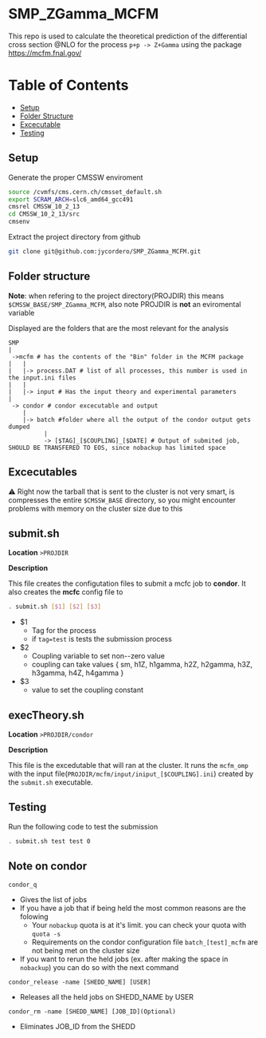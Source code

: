 # SMP_ZGamma_MCFM

This repo is used to calculate the theoretical prediction of the differential cross section @NLO for the process `p+p -> Z+Gamma` using the package https://mcfm.fnal.gov/

Table of Contents
===================
  * [Setup](#setup)
  * [Folder Structure](#folder-structure)
  * [Excecutable](#excecutables)
  * [Testing](#testing)

## Setup

Generate the proper CMSSW enviroment

```bash
source /cvmfs/cms.cern.ch/cmsset_default.sh
export SCRAM_ARCH=slc6_amd64_gcc491
cmsrel CMSSW_10_2_13
cd CMSSW_10_2_13/src
cmsenv
```

Extract the project directory from github
```bash
git clone git@github.com:jycordero/SMP_ZGamma_MCFM.git
```

## Folder structure

**Note**: when refering to the project directory(PROJDIR) this means `$CMSSW_BASE/SMP_ZGamma_MCFM`, also note PROJDIR is **not** an eviromental variable

Displayed are the folders that are the most relevant for the analysis

```
SMP
|
 ->mcfm # has the contents of the "Bin" folder in the MCFM package
|   |
|   |-> process.DAT # list of all processes, this number is used in the input.ini files
|   |
|   |-> input # Has the input theory and experimental parameters
|
 -> condor # condor excecutable and output 
    |
    |-> batch #folder where all the output of the condor output gets dumped
          |
          -> [$TAG]_[$COUPLING]_[$DATE] # Output of submited job, SHOULD BE TRANSFERED TO EOS, since nobackup has limited space
```
## Excecutables

:warning: Right now the tarball that is sent to the cluster is not very smart, is compresses the entire `$CMSSW_BASE` directory, so you might encounter problems with memory on the cluster size due to this

**submit.sh**
---

**Location** `>PROJDIR`

**Description**

This file creates the configutation files to submit a mcfc job to **condor**. It also creates the **mcfc** config file to 

```bash
. submit.sh [$1] [$2] [$3]
```
  * $1
    * Tag for the process
    * if `tag=test` is tests the submission process
  * $2
    * Coupling variable to set non--zero value
    * coupling can take values { sm, h1Z, h1gamma, h2Z, h2gamma, h3Z, h3gamma, h4Z, h4gamma }
  * $3
    * value to set the coupling constant
    
**execTheory.sh**
---

**Location** `>PROJDIR/condor`

**Description**

This file is the excedutable that will ran at the cluster. It runs the `mcfm_omp` with the input file(`PROJDIR/mcfm/input/iniput_[$COUPLING].ini`) created by the `submit.sh` executable.

## Testing

Run the following code to test the submission

```bash
. submit.sh test test 0
```

## Note on condor

`condor_q`
  * Gives the list of jobs
  * If you have a job that if being held the most common reasons are the folowing
     * Your `nobackup` quota is at it's limit. you can check your quota with `quota -s`
     * Requirements on the condor configuration file `batch_[test]_mcfm` are not being met on the cluster size
  * If you want to rerun the held jobs (ex. after making the space in `nobackup`) you can do so with the next command
  
`condor_release -name [SHEDD_NAME] [USER]`
  * Releases all the held jobs on SHEDD_NAME by USER
  
`condor_rm -name [SHEDD_NAME] [JOB_ID](Optional)`
  * Eliminates JOB_ID from the SHEDD

